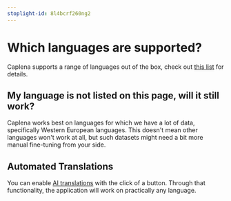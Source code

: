 ```yaml
---
stoplight-id: 8l4bcrf260ng2
---
```


# Which languages are supported?
Caplena supports a range of languages out of the box, check out [this list](https://caplena.com/en/supported-languages/) for details.

## My language is not listed on this page, will it still work?
Caplena works best on languages for which we have a lot of data, specifically Western European languages. This doesn't mean other languages won't work at all, but such datasets might need a bit more manual fine-tuning from your side.

## Automated Translations
You can enable [AI translations](05-03-Automatic-Translation.md) with the click of a button. Through that functionality, the application will work on practically any language.